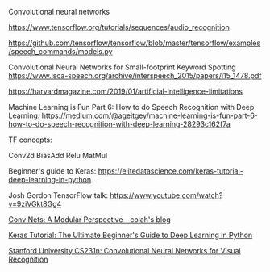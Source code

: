 Convolutional neural networks

https://www.tensorflow.org/tutorials/sequences/audio_recognition

https://github.com/tensorflow/tensorflow/blob/master/tensorflow/examples/speech_commands/models.py

Convolutional Neural Networks for Small-footprint Keyword Spotting
https://www.isca-speech.org/archive/interspeech_2015/papers/i15_1478.pdf

https://harvardmagazine.com/2019/01/artificial-intelligence-limitations

Machine Learning is Fun Part 6: How to do Speech Recognition with Deep Learning: https://medium.com/@ageitgey/machine-learning-is-fun-part-6-how-to-do-speech-recognition-with-deep-learning-28293c162f7a


TF concepts:

Conv2d
BiasAdd
Relu
MatMul

Beginner's guide to Keras:
https://elitedatascience.com/keras-tutorial-deep-learning-in-python

Josh Gordon TensorFlow talk:
https://www.youtube.com/watch?v=9ziVGkt8Gg4

[Conv Nets: A Modular Perspective - colah's blog](https://colah.github.io/posts/2014-07-Conv-Nets-Modular/)

[Keras Tutorial: The Ultimate Beginner's Guide to Deep Learning in Python](https://elitedatascience.com/keras-tutorial-deep-learning-in-python)

[Stanford University CS231n: Convolutional Neural Networks for Visual Recognition](http://cs231n.stanford.edu/)
